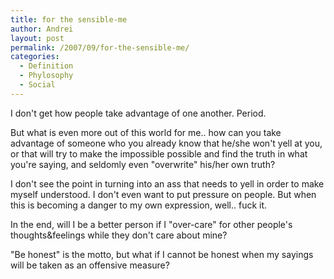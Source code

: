 ```yaml
---
title: for the sensible-me
author: Andrei
layout: post
permalink: /2007/09/for-the-sensible-me/
categories:
  - Definition
  - Phylosophy
  - Social
---
```

I don't get how people take advantage of one another. Period.

But what is even more out of this world for me.. how can you take advantage of someone who you already know that he/she won't yell at you, or that will try to make the impossible possible and find the truth in what you're saying, and seldomly even "overwrite" his/her own truth?

I don't see the point in turning into an ass that needs to yell in order to make myself understood. I don't even want to put pressure on people. But when this is becoming a danger to my own expression, well.. fuck it.

In the end, will I be a better person if I "over-care" for other people's thoughts&feelings while they don't care about mine?

"Be honest" is the motto, but what if I cannot be honest when my sayings will be taken as an offensive measure?